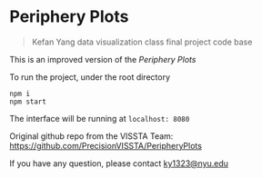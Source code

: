# Periphery Plots

> Kefan Yang data visualization class final project code base

This is an improved version of the _Periphery Plots_

To run the project, under the root directory

```
npm i
npm start
```

The interface will be running at `localhost: 8080`

Original github repo from the VISSTA Team: https://github.com/PrecisionVISSTA/PeripheryPlots

If you have any question, please contact ky1323@nyu.edu
